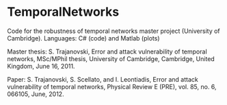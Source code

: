 # TemporalNetworks
Code for the robustness of temporal networks master project (University of Cambridge). Languages: C# (code) and Matlab (plots)

Master thesis: 
S. Trajanovski, Error and attack vulnerability of temporal networks, MSc/MPhil thesis, University of Cambridge, Cambridge, United Kingdom, June 16, 2011. 

Paper: 
S. Trajanovski, S. Scellato, and I. Leontiadis, Error and attack vulnerability of temporal networks, Physical Review E (PRE), vol. 85, no. 6, 066105, June, 2012.
